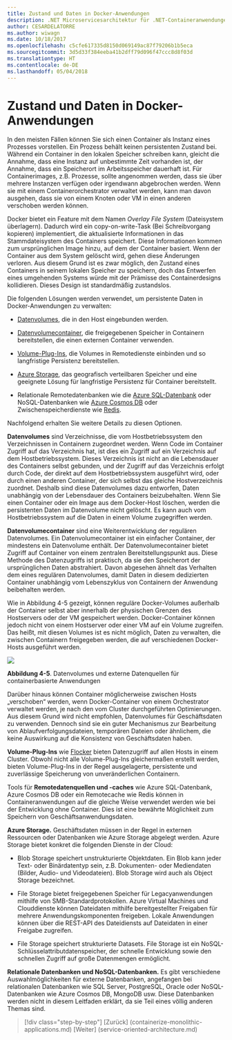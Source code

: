 ```yaml
---
title: Zustand und Daten in Docker-Anwendungen
description: .NET Microservicesarchitektur für .NET-Containeranwendungen | Zustand und Daten in Docker-Anwendungen
author: CESARDELATORRE
ms.author: wiwagn
ms.date: 10/18/2017
ms.openlocfilehash: c5cfe617335d8150d069149ac87f79206b1b5eca
ms.sourcegitcommit: 3d5d33f384eeba41b2dff79d096f47ccc8d8f03d
ms.translationtype: HT
ms.contentlocale: de-DE
ms.lasthandoff: 05/04/2018
---
```

# <a name="state-and-data-in-docker-applications"></a>Zustand und Daten in Docker-Anwendungen

In den meisten Fällen können Sie sich einen Container als Instanz eines Prozesses vorstellen. Ein Prozess behält keinen persistenten Zustand bei. Während ein Container in den lokalen Speicher schreiben kann, gleicht die Annahme, dass eine Instanz auf unbestimmte Zeit vorhanden ist, der Annahme, dass ein Speicherort im Arbeitsspeicher dauerhaft ist. Für Containerimages, z.B. Prozesse, sollte angenommen werden, dass sie über mehrere Instanzen verfügen oder irgendwann abgebrochen werden. Wenn sie mit einem Containerorchestrator verwaltet werden, kann man davon ausgehen, dass sie von einem Knoten oder VM in einen anderen verschoben werden können.

Docker bietet ein Feature mit dem Namen *Overlay File System* (Dateisystem überlagern). Dadurch wird ein copy-on-write-Task (Bei Schreibvorgang kopieren) implementiert, die aktualisierte Informationen in das Stammdateisystem des Containers speichert. Diese Informationen kommen zum ursprünglichen Image hinzu, auf dem der Container basiert. Wenn der Container aus dem System gelöscht wird, gehen diese Änderungen verloren. Aus diesem Grund ist es zwar möglich, den Zustand eines Containers in seinem lokalen Speicher zu speichern, doch das Entwerfen eines umgehenden Systems würde mit der Prämisse des Containerdesigns kollidieren. Dieses Design ist standardmäßig zustandslos.

Die folgenden Lösungen werden verwendet, um persistente Daten in Docker-Anwendungen zu verwalten:

-   [Datenvolumes](https://docs.docker.com/engine/tutorials/dockervolumes/), die in den Host eingebunden werden.

-   [Datenvolumecontainer](https://docs.docker.com/engine/tutorials/dockervolumes/#creating-and-mounting-a-data-volume-container), die freigegebenen Speicher in Containern bereitstellen, die einen externen Container verwenden.

-   [Volume-Plug-Ins](https://docs.docker.com/engine/tutorials/dockervolumes/), die Volumes in Remotedienste einbinden und so langfristige Persistenz bereitstellen.

-   [Azure Storage](https://docs.microsoft.com/azure/storage/), das geografisch verteilbaren Speicher und eine geeignete Lösung für langfristige Persistenz für Container bereitstellt.

-   Relationale Remotedatenbanken wie die [Azure SQL-Datenbank](https://azure.microsoft.com/services/sql-database/) oder NoSQL-Datenbanken wie [Azure Cosmos DB](https://docs.microsoft.com/azure/cosmos-db/introduction) oder Zwischenspeicherdienste wie [Redis](https://redis.io/).

Nachfolgend erhalten Sie weitere Details zu diesen Optionen.

**Datenvolumes** sind Verzeichnisse, die vom Hostbetriebssystem den Verzeichnissen in Containern zugeordnet werden. Wenn Code im Container Zugriff auf das Verzeichnis hat, ist dies ein Zugriff auf ein Verzeichnis auf dem Hostbetriebssystem. Dieses Verzeichnis ist nicht an die Lebensdauer des Containers selbst gebunden, und der Zugriff auf das Verzeichnis erfolgt durch Code, der direkt auf dem Hostbetriebssystem ausgeführt wird, oder durch einen anderen Container, der sich selbst das gleiche Hostverzeichnis zuordnet. Deshalb sind diese Datenvolumes dazu entworfen, Daten unabhängig von der Lebensdauer des Containers beizubehalten. Wenn Sie einen Container oder ein Image aus dem Docker-Host löschen, werden die persistenten Daten im Datenvolume nicht gelöscht. Es kann auch vom Hostbetriebssystem auf die Daten in einem Volume zugegriffen werden.

**Datenvolumecontainer** sind eine Weiterentwicklung der regulären Datenvolumes. Ein Datenvolumecontainer ist ein einfacher Container, der mindestens ein Datenvolume enthält. Der Datenvolumecontainer bietet Zugriff auf Container von einem zentralen Bereitstellungspunkt aus. Diese Methode des Datenzugriffs ist praktisch, da sie den Speicherort der ursprünglichen Daten abstrahiert. Davon abgesehen ähnelt das Verhalten dem eines regulären Datenvolumes, damit Daten in diesem dedizierten Container unabhängig vom Lebenszyklus von Containern der Anwendung beibehalten werden.

Wie in Abbildung 4-5 gezeigt, können reguläre Docker-Volumes außerhalb der Container selbst aber innerhalb der physischen Grenzen des Hostservers oder der VM gespeichert werden. Docker-Container können jedoch nicht von einem Hostserver oder einer VM auf ein Volume zugreifen. Das heißt, mit diesen Volumes ist es nicht möglich, Daten zu verwalten, die zwischen Containern freigegeben werden, die auf verschiedenen Docker-Hosts ausgeführt werden.

![](./media/image5.png)

**Abbildung 4-5**. Datenvolumes und externe Datenquellen für containerbasierte Anwendungen

Darüber hinaus können Container möglicherweise zwischen Hosts „verschoben“ werden, wenn Docker-Container von einem Orchestrator verwaltet werden, je nach den vom Cluster durchgeführten Optimierungen. Aus diesem Grund wird nicht empfohlen, Datenvolumes für Geschäftsdaten zu verwenden. Dennoch sind sie ein guter Mechanismus zur Bearbeitung von Ablaufverfolgungsdateien, temporären Dateien oder ähnlichem, die keine Auswirkung auf die Konsistenz von Geschäftsdaten haben.

**Volume-Plug-Ins** wie [Flocker](https://clusterhq.com/flocker/) bieten Datenzugriff auf allen Hosts in einem Cluster. Obwohl nicht alle Volume-Plug-Ins gleichermaßen erstellt werden, bieten Volume-Plug-Ins in der Regel ausgelagerte, persistente und zuverlässige Speicherung von unveränderlichen Containern.

Tools für **Remotedatenquellen und -caches** wie Azure SQL-Datenbank, Azure Cosmos DB oder ein Remotecache wie Redis können in Containeranwendungen auf die gleiche Weise verwendet werden wie bei der Entwicklung ohne Container. Dies ist eine bewährte Möglichkeit zum Speichern von Geschäftsanwendungsdaten.

**Azure Storage.** Geschäftsdaten müssen in der Regel in externen Ressourcen oder Datenbanken wie Azure Storage abgelegt werden. Azure Storage bietet konkret die folgenden Dienste in der Cloud:

-   Blob Storage speichert unstrukturierte Objektdaten. Ein Blob kann jeder Text- oder Binärdatentyp sein, z.B. Dokumenten- oder Mediendaten (Bilder, Audio- und Videodateien). Blob Storage wird auch als Object Storage bezeichnet.

-   File Storage bietet freigegebenen Speicher für Legacyanwendungen mithilfe von SMB-Standardprotokollen. Azure Virtual Machines und Clouddienste können Dateidaten mithilfe bereitgestellter Freigaben für mehrere Anwendungskomponenten freigeben. Lokale Anwendungen können über die REST-API des Dateidiensts auf Dateidaten in einer Freigabe zugreifen.

-   File Storage speichert strukturierte Datasets. File Storage ist ein NoSQL-Schlüsselattributdatenspeicher, der schnelle Entwicklung sowie den schnellen Zugriff auf große Datenmengen ermöglicht.

**Relationale Datenbanken und NoSQL-Datenbanken.** Es gibt verschiedene Auswahlmöglichkeiten für externe Datenbanken, angefangen bei relationalen Datenbanken wie SQL Server, PostgreSQL, Oracle oder NoSQL-Datenbanken wie Azure Cosmos DB, MongoDB usw. Diese Datenbanken werden nicht in diesem Leitfaden erklärt, da sie Teil eines völlig anderen Themas sind.


>[!div class="step-by-step"]
[Zurück] (containerize-monolithic-applications.md) [Weiter] (service-oriented-architecture.md)
